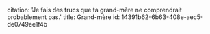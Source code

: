 citation: 'Je fais des trucs que ta grand-mère ne comprendrait probablement pas.'
title: Grand-mère
id: 14391b62-6b63-408e-aec5-de0749ee1f4b
